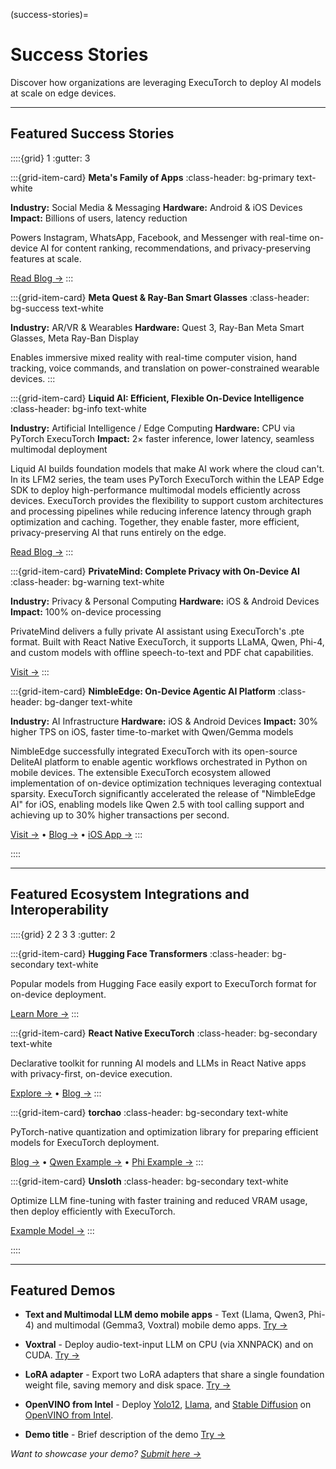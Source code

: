 (success-stories)=

# Success Stories

Discover how organizations are leveraging ExecuTorch to deploy AI models at scale on edge devices.

---

## Featured Success Stories

::::{grid} 1
:gutter: 3

:::{grid-item-card} **Meta's Family of Apps**
:class-header: bg-primary text-white

**Industry:** Social Media & Messaging
**Hardware:** Android & iOS Devices
**Impact:** Billions of users, latency reduction

Powers Instagram, WhatsApp, Facebook, and Messenger with real-time on-device AI for content ranking, recommendations, and privacy-preserving features at scale.

[Read Blog →](https://engineering.fb.com/2025/07/28/android/executorch-on-device-ml-meta-family-of-apps/)
:::

:::{grid-item-card} **Meta Quest & Ray-Ban Smart Glasses**
:class-header: bg-success text-white

**Industry:** AR/VR & Wearables
**Hardware:** Quest 3, Ray-Ban Meta Smart Glasses, Meta Ray-Ban Display

Enables immersive mixed reality with real-time computer vision, hand tracking, voice commands, and translation on power-constrained wearable devices.
:::

:::{grid-item-card} **Liquid AI: Efficient, Flexible On-Device Intelligence**
:class-header: bg-info text-white

**Industry:** Artificial Intelligence / Edge Computing
**Hardware:** CPU via PyTorch ExecuTorch
**Impact:** 2× faster inference, lower latency, seamless multimodal deployment

Liquid AI builds foundation models that make AI work where the cloud can't. In its LFM2 series, the team uses PyTorch ExecuTorch within the LEAP Edge SDK to deploy high-performance multimodal models efficiently across devices. ExecuTorch provides the flexibility to support custom architectures and processing pipelines while reducing inference latency through graph optimization and caching. Together, they enable faster, more efficient, privacy-preserving AI that runs entirely on the edge.

[Read Blog →](https://www.liquid.ai/blog/how-liquid-ai-uses-executorch-to-power-efficient-flexible-on-device-intelligence) <!-- @lint-ignore -->
:::

:::{grid-item-card} **PrivateMind: Complete Privacy with On-Device AI**
:class-header: bg-warning text-white

**Industry:** Privacy & Personal Computing
**Hardware:** iOS & Android Devices
**Impact:** 100% on-device processing

PrivateMind delivers a fully private AI assistant using ExecuTorch's .pte format. Built with React Native ExecuTorch, it supports LLaMA, Qwen, Phi-4, and custom models with offline speech-to-text and PDF chat capabilities.

[Visit →](https://privatemind.swmansion.com)
:::

:::{grid-item-card} **NimbleEdge: On-Device Agentic AI Platform**
:class-header: bg-danger text-white

**Industry:** AI Infrastructure
**Hardware:** iOS & Android Devices
**Impact:** 30% higher TPS on iOS, faster time-to-market with Qwen/Gemma models

NimbleEdge successfully integrated ExecuTorch with its open-source DeliteAI platform to enable agentic workflows orchestrated in Python on mobile devices. The extensible ExecuTorch ecosystem allowed implementation of on-device optimization techniques leveraging contextual sparsity. ExecuTorch significantly accelerated the release of "NimbleEdge AI" for iOS, enabling models like Qwen 2.5 with tool calling support and achieving up to 30% higher transactions per second.

[Visit →](https://nimbleedge.com) • [Blog →](https://www.nimbleedge.com/blog/meet-nimbleedge-ai-the-first-truly-private-on-device-assistant) • [iOS App →](https://apps.apple.com/in/app/nimbleedge-ai/id6746237456)
:::

::::

---

## Featured Ecosystem Integrations and Interoperability

::::{grid} 2 2 3 3
:gutter: 2

:::{grid-item-card} **Hugging Face Transformers**
:class-header: bg-secondary text-white

Popular models from Hugging Face easily export to ExecuTorch format for on-device deployment.

[Learn More →](https://github.com/huggingface/optimum-executorch/)
:::

:::{grid-item-card} **React Native ExecuTorch**
:class-header: bg-secondary text-white

Declarative toolkit for running AI models and LLMs in React Native apps with privacy-first, on-device execution.

[Explore →](https://docs.swmansion.com/react-native-executorch/) • [Blog →](https://expo.dev/blog/how-to-run-ai-models-with-react-native-executorch)
:::

:::{grid-item-card} **torchao**
:class-header: bg-secondary text-white

PyTorch-native quantization and optimization library for preparing efficient models for ExecuTorch deployment.

[Blog →](https://pytorch.org/blog/torchao-quantized-models-and-quantization-recipes-now-available-on-huggingface-hub/) • [Qwen Example →](https://huggingface.co/pytorch/Qwen3-4B-INT8-INT4) • [Phi Example →](https://huggingface.co/pytorch/Phi-4-mini-instruct-INT8-INT4) 
:::

:::{grid-item-card} **Unsloth**
:class-header: bg-secondary text-white

Optimize LLM fine-tuning with faster training and reduced VRAM usage, then deploy efficiently with ExecuTorch.

[Example Model →](https://huggingface.co/metascroy/Llama-3.2-1B-Instruct-int8-int4)
:::

::::

---

## Featured Demos

- **Text and Multimodal LLM demo mobile apps** - Text (Llama, Qwen3, Phi-4) and multimodal (Gemma3, Voxtral) mobile demo apps. [Try →](https://github.com/meta-pytorch/executorch-examples/tree/main/llm)

- **Voxtral** - Deploy audio-text-input LLM on CPU (via XNNPACK) and on CUDA. [Try →](https://github.com/pytorch/executorch/blob/main/examples/models/voxtral/README.md)

- **LoRA adapter** - Export two LoRA adapters that share a single foundation weight file, saving memory and disk space. [Try →](https://github.com/meta-pytorch/executorch-examples/tree/main/program-data-separation/cpp/lora_example)

- **OpenVINO from Intel** - Deploy [Yolo12](https://github.com/pytorch/executorch/tree/main/examples/models/yolo12), [Llama](https://github.com/pytorch/executorch/tree/main/examples/openvino/llama), and [Stable Diffusion](https://github.com/pytorch/executorch/tree/main/examples/openvino/stable_diffusion) on [OpenVINO from Intel](https://www.intel.com/content/www/us/en/developer/articles/community/optimizing-executorch-on-ai-pcs.html).

- **Demo title** - Brief description of the demo [Try →](#)

*Want to showcase your demo? [Submit here →](https://github.com/pytorch/executorch/issues)*